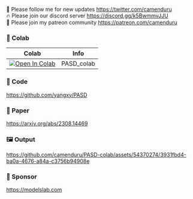 🐣 Please follow me for new updates https://twitter.com/camenduru <br />
🔥 Please join our discord server https://discord.gg/k5BwmmvJJU <br />
🥳 Please join my patreon community https://patreon.com/camenduru <br />

### 🦒 Colab

| Colab | Info
| --- | --- |
[![Open In Colab](https://colab.research.google.com/assets/colab-badge.svg)](https://colab.research.google.com/github/camenduru/PASD-colab/blob/main/PASD_colab.ipynb) | PASD_colab

### 🧬 Code
https://github.com/yangxy/PASD

### 📄 Paper
https://arxiv.org/abs/2308.14469

### 🖼 Output

https://github.com/camenduru/PASD-colab/assets/54370274/3931fbd4-ba0a-4676-a84a-c3756b94908e

### 🏢 Sponsor
https://modelslab.com
